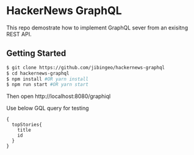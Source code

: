 # HackerNews GraphQL
This repo demostrate how to implement GraphQL sever from an exisitng REST API. 

## Getting Started
```sh
$ git clone https://github.com/jibingeo/hackernews-graphql
$ cd hackernews-graphql
$ npm install #OR yarn install
$ npm run start #OR yarn start
```

Then open http://localhost:8080/graphiql

Use below GQL query for testing
```gql
{
  topStories{
    title
    id
  }
}
```
